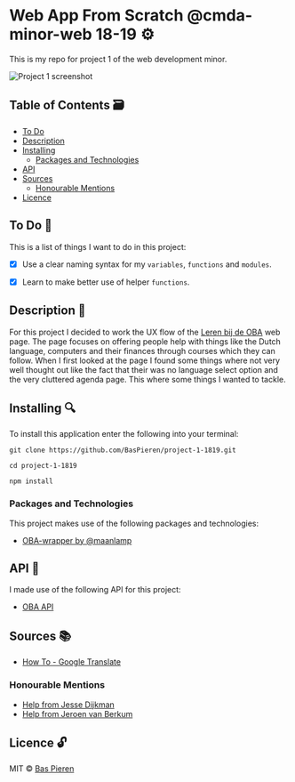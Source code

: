 # Web App From Scratch @cmda-minor-web 18-19 ⚙️

This is my repo for project 1 of the web development minor.

![Project 1 screenshot](https://i.imgur.com/xbocDDu.png)

## Table of Contents 🗃
* [To Do](#to-do-)
* [Description](#description-)
* [Installing](#installing-)
  * [Packages and Technologies](#packages-and-technologies)
* [API](#api-)
* [Sources](#sources-)
  * [Honourable Mentions](#honourable-mentions)
* [Licence](#licence-)

## To Do 📌
This is a list of things I want to do in this project:

- [X] Use a clear naming syntax for my `variables`, `functions` and `modules`.
- [X] Learn to make better use of helper `functions`.


## Description 📝
For this project I decided to work the UX flow of the [Leren bij de OBA](https://www.oba.nl/educatie/leren.html) web page. The page focuses on offering people help with things like the Dutch language, computers and their finances through courses which they can follow. When I first looked at the page I found some things where not very well thought out like the fact that their was no language select option and the very cluttered agenda page. This where some things I wanted to tackle.

## Installing 🔍
To install this application enter the following into your terminal:
```
git clone https://github.com/BasPieren/project-1-1819.git

cd project-1-1819

npm install
```

### Packages and Technologies
This project makes use of the following packages and technologies:

* [OBA-wrapper by @maanlamp](https://github.com/maanlamp/OBA-wrapper)

## API 🐒
I made use of the following API for this project:

* [OBA API](https://zoeken.oba.nl/api/v1/)

## Sources 📚

* [How To - Google Translate](https://www.w3schools.com/howto/howto_google_translate.asp)

### Honourable Mentions

* [Help from Jesse Dijkman](https://github.com/jesseDijkman1)
* [Help from Jeroen van Berkum](https://github.com/jeroentvb)

## Licence 🔓
MIT © [Bas Pieren](https://github.com/BasPieren)
